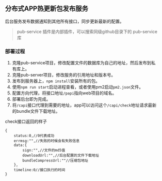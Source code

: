## 分布式APP热更新包发布服务

后台服务发布数据通知到其他所有接口，同步更新最新的配置。

> pub-service 插件是内部插件，可以搜索同级github目录下的 pub-service库

### 部署过程

1. 克隆pub-service项目，修改配置文件的数据库为自己的地址，然后发布到私有库上。
2. 克隆pub-server项目，修改服务的引用地址和版本号。
3. 发布到服务器上，`npm install`安装所有的包。
4. 使用`npm run start`启动进程查看，或者使用pm2启动`pm2.json`文件。
5. 配置方向代理，将接口地址`/papi`指向web项目的域名。
6. 部署后台即为完成。
7. 将`/capi`接口代理到需要的地址，app可以访问这个`/capi/check`地址请求最新的bundle文件下载地址。

check接口返回的样子
```
{
    status:0,//0代表成功
    errmsg:"",//失败的时候会有失败信息
    data:{
        sign:"",//文件的md5值
        downloadUrl:"",//后台配置的文件下载地址
        bundleCompressUrl:""//压缩包地址
    },
    timeline:0//接口执行的时间
}
```